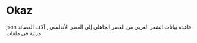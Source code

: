 # Okaz
 json قاعدة بيانات الشعر العربي من العصر الجاهلي إلى العصر الأندلسي , آلاف القصائد مرتبة في ملفات 
